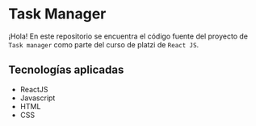 
# Task Manager

¡Hola! En este repositorio se encuentra el código fuente del proyecto de `Task manager` como parte del curso de platzi de `React JS`.




## Tecnologías aplicadas

 - ReactJS
 - Javascript
 - HTML
 - CSS
 
